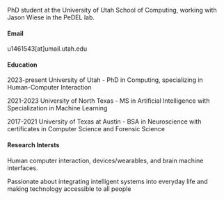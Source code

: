 
PhD student at the University of Utah School of Computing, working with Jason Wiese in the PeDEL lab. 

#### Email
u1461543[at]umail.utah.edu

#### Education
2023-present University of Utah - PhD in Computing, specializing in Human-Computer Interaction

2021-2023 University of North Texas - MS in Artificial Intelligence with Specialization in Machine Learning

2017-2021 University of Texas at Austin - BSA in Neuroscience with certificates in Computer Science and Forensic Science 

#### Research Intersts
Human computer interaction, devices/wearables, and brain machine interfaces.

Passionate about integrating intelligent systems into everyday life and making technology accessible to all people
